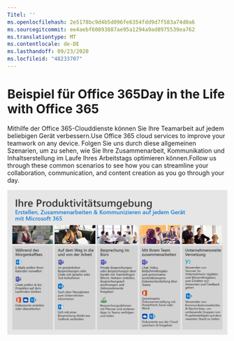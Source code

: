 ```yaml
---
Titel: ''
ms.openlocfilehash: 2e5178bc9d4b5d096fe6354fdd9d7f583a74d0a6
ms.sourcegitcommit: ee4aebf60893887ae95a1294a9ad8975539ea762
ms.translationtype: MT
ms.contentlocale: de-DE
ms.lasthandoff: 09/23/2020
ms.locfileid: "48233707"
---
```

# <a name="day-in-the-life-with-office-365"></a><span data-ttu-id="e70b4-102">Beispiel für Office 365</span><span class="sxs-lookup"><span data-stu-id="e70b4-102">Day in the Life with Office 365</span></span>

<span data-ttu-id="e70b4-103">Mithilfe der Office 365-Clouddienste können Sie Ihre Teamarbeit auf jedem beliebigen Gerät verbessern.</span><span class="sxs-lookup"><span data-stu-id="e70b4-103">Use Office 365 cloud services to improve your teamwork on any device.</span></span>  <span data-ttu-id="e70b4-104">Folgen Sie uns durch diese allgemeinen Szenarien, um zu sehen, wie Sie Ihre Zusammenarbeit, Kommunikation und Inhaltserstellung im Laufe Ihres Arbeitstags optimieren können.</span><span class="sxs-lookup"><span data-stu-id="e70b4-104">Follow us through these common scenarios to see how you can streamline your collaboration, communication, and content creation as you go through your day.</span></span>  

![Beispiel – visuell](media/m365day.png)

